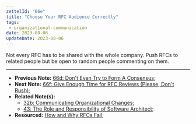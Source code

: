 ```yaml
---
zettelId: "66e"
title: "Choose Your RFC Audience Correctly"
tags:
 - organizational-communication
date: 2023-08-06
updateDate: 2023-08-06
---
```


Not every RFC has to be shared with the whole company. Push RFCs to related people but be open to random people commenting on them.

---

- **Previous Note:** [66d: Don't Even Try to Form A Consensus](/notes/66d/);
- **Next Note:** [66f: Give Enough Time for RFC Reviews (Please, Don't Rush)](/notes/66f/);
- **Related Note(s):**
  - [32b: Communicating Organizational Changes](/notes/32b/);
  - [43: The Role and Responsibility of Software Architect](/notes/43/);
- **Resourced:** [How and Why RFCs Fail](/how-and-why-rfcs-fail/);
